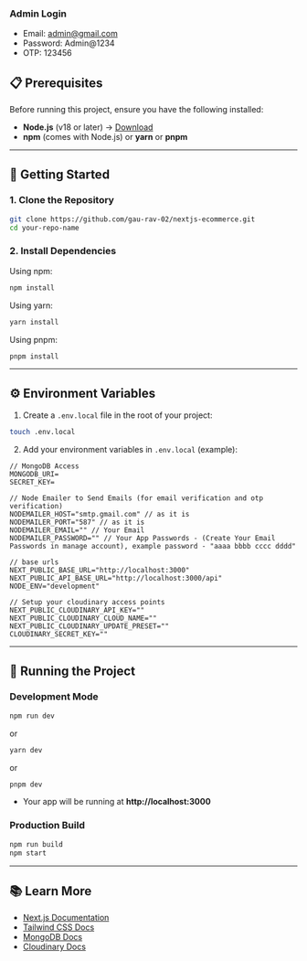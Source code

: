 ### Admin Login
- Email: admin@gmail.com
- Password: Admin@1234
- OTP: 123456

## 📋 Prerequisites

Before running this project, ensure you have the following installed:

- **Node.js** (v18 or later) → [Download](https://nodejs.org/)
- **npm** (comes with Node.js) or **yarn** or **pnpm**

---

## 🚀 Getting Started

### 1. Clone the Repository
```bash
git clone https://github.com/gau-rav-02/nextjs-ecommerce.git
cd your-repo-name
```

### 2. Install Dependencies
Using npm:
```bash
npm install
```
Using yarn:
```bash
yarn install
```
Using pnpm:
```bash
pnpm install
```

---

## ⚙️ Environment Variables

1. Create a `.env.local` file in the root of your project:
```bash
touch .env.local
```

2. Add your environment variables in `.env.local` (example):
```env
// MongoDB Access
MONGODB_URI=
SECRET_KEY=

// Node Emailer to Send Emails (for email verification and otp verification)
NODEMAILER_HOST="smtp.gmail.com" // as it is
NODEMAILER_PORT="587" // as it is
NODEMAILER_EMAIL="" // Your Email
NODEMAILER_PASSWORD="" // Your App Passwords - (Create Your Email Passwords in manage account), example password - "aaaa bbbb cccc dddd"

// base urls
NEXT_PUBLIC_BASE_URL="http://localhost:3000"
NEXT_PUBLIC_API_BASE_URL="http://localhost:3000/api"
NODE_ENV="development"

// Setup your cloudinary access points
NEXT_PUBLIC_CLOUDINARY_API_KEY=""
NEXT_PUBLIC_CLOUDINARY_CLOUD_NAME=""
NEXT_PUBLIC_CLOUDINARY_UPDATE_PRESET=""
CLOUDINARY_SECRET_KEY=""
```

---

## 🏃 Running the Project

### Development Mode
```bash
npm run dev
```
or
```bash
yarn dev
```
or
```bash
pnpm dev
```
- Your app will be running at **http://localhost:3000**

### Production Build
```bash
npm run build
npm start
```

---

## 📚 Learn More
- [Next.js Documentation](https://nextjs.org/docs)
- [Tailwind CSS Docs](https://tailwindcss.com/docs)
- [MongoDB Docs](https://www.mongodb.com/docs/)
- [Cloudinary Docs](https://cloudinary.com/documentation)


